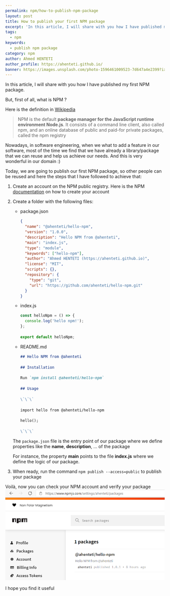 ```yaml
---
permalink: npm/how-to-publish-npm-package
layout: post
title: How to publish your first NPM package
excerpt: 'In this article, I will share with you how I have published my first NPM package'
tags:
  - npm
keywords:
  - publish npm package
category: npm
author: Ahmed HENTETI
author_profile: https://ahenteti.github.io/
banner: https://images.unsplash.com/photo-1596461009523-7d647a4e2399?ixid=MXwxMjA3fDB8MHxwaG90by1wYWdlfHx8fGVufDB8fHw%3D&ixlib=rb-1.2.1&auto=format&fit=crop&w=1050&q=80
---
```


In this article, I will share with you how I have published my first NPM package.

But, first of all, what is NPM ?

Here is the definition in [Wikipedia](<https://en.wikipedia.org/wiki/Npm_(software)>)

> NPM is the default **package manager for the JavaScript runtime environment Node.js**. It consists of a command line client, also called npm, and an online database of public and paid-for private packages, called the npm registry

Nowadays, in software engineering, when we what to add a feature in our software, most of the time we find that we have already a library/package that we can reuse and help us achieve our needs. And this is very wonderful in our domain :)

Today, we are going to publish our first NPM package, so other people can be reused and here the steps that I have followed to achieve that:

1. Create an account on the NPM public registry. Here is the NPM [documentation](https://docs.npmjs.com/creating-a-new-npm-user-account) on how to create your account

2. Create a folder with the following files:

   <p class="code-tabs"></p>

   - package.json

     ```json
     {
       "name": "@ahenteti/hello-npm",
       "version": "1.0.0",
       "description": "Hello NPM from @ahenteti",
       "main": "index.js",
       "type": "module",
       "keywords": ["hello-npm"],
       "author": "Ahmed HENTETI (https://ahenteti.github.io)",
       "license": "MIT",
       "scripts": {},
       "repository": {
         "type": "git",
         "url": "https://github.com/ahenteti/hello-npm.git"
       }
     }
     ```

   - index.js

     ```js
     const helloNpm = () => {
       console.log('hello npm!');
     };

     export default helloNpm;
     ```

   - README.md

     ```md
     ## Hello NPM from @ahenteti

     ## Installation

     Run `npm install @ahenteti/hello-npm`

     ## Usage

     \`\`\`

     import hello from @ahenteti/hello-npm

     hello();

     \`\`\`
     ```

   The `package.json` file is the entry point of our package where we define properties like the **name**, **description**, ... of the package

   For instance, the property **main** points to the file **index.js** where we define the logic of our package.

3. When ready, run the command `npm publish --access=public` to publish your package

Voilà, now you can check your NPM account and verify your package
![npm-registry.png](/assets/how-to-publish-npm-package/npm-registry.png)

I hope you find it useful
